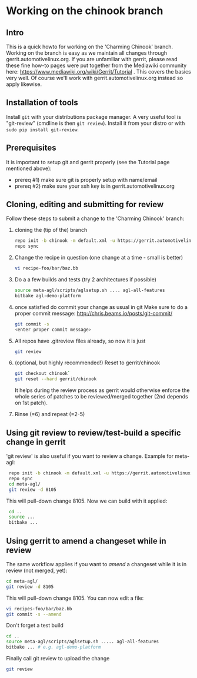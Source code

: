 # Working on the chinook branch

## Intro

This is a quick howto for working on the 'Charming Chinook' branch. Working on the branch
is easy as we maintain all changes through gerrit.automotivelinux.org. 
If you are unfamiliar with gerrit, please read these fine how-to pages were put together from the
Mediawiki community here: <https://www.mediawiki.org/wiki/Gerrit/Tutorial> . This covers the basics very well. Of course we'll work with gerrit.automotivelinux.org instead so apply likewise.

## Installation of tools

Install `git` with your distributions package manager.
A very useful tool is "git-review" (cmdline is then `git review`). 
Install it from your distro or with `sudo pip install git-review`.

## Prerequisites

It is important to setup git and gerrit properly (see the Tutorial page mentioned above):

* prereq #1)   make sure git is properly setup with name/email
* prereq #2)   make sure your ssh key is in gerrit.automotivelinux.org

## Cloning, editing and submitting for review

Follow these steps to submit a change to the 'Charming Chinook' branch:

1. cloning the (tip of the) branch

   ```bash
   repo init -b chinook -m default.xml -u https://gerrit.automotivelinux.org/gerrit/AGL/AGL-repo
   repo sync
   ```

1. Change the recipe in question (one change at a time - small is better)

    ```bash
    vi recipe-foo/bar/baz.bb
    ```

1. Do a a few builds and tests (try 2 architectures if possible)

   ```bash
   source meta-agl/scripts/aglsetup.sh .... agl-all-features
   bitbake agl-demo-platform
   ```

1. once satisfied do commit your change as usual in git
   Make sure to do a proper commit message:
   <http://chris.beams.io/posts/git-commit/>

   ```bash
   git commit -s
   <enter proper commit message>
   ```

1. All repos have .gitreview files already, so now it is just

   ```bash
   git review
   ```
   
1. (optional, but highly recommended!) Reset to gerrit/chinook

   ```bash
   git checkout chinook`
   git reset --hard gerrit/chinook
   ```

   It helps during the review process as gerrit would otherwise enforce
   the whole series of patches to be reviewed/merged together (2nd depends on 1st patch).

1. Rinse (=6) and repeat (=2-5)

## Using git review to review/test-build a specific change in gerrit

'git review' is also useful if you want to review a change.
Example for meta-agl:

```bash
 repo init -b chinook -m default.xml -u https://gerrit.automotivelinux.org/gerrit/AGL/AGL-repo
 repo sync 
 cd meta-agl/
 git review -d 8105 
```

This will pull-down change 8105. Now we can build with it applied:

```bash
 cd ..
 source ...
 bitbake ...
```

## Using gerrit to amend a changeset while in review

The same workflow applies if you want to _amend_ a changeset while it is in review (not merged, yet):

```bash
cd meta-agl/
git review -d 8105
```

This will pull-down change 8105. You can now edit a file:

```bash
vi recipes-foo/bar/baz.bb
git commit -s --amend 
```

 Don't forget a test build

```bash
cd ..
source meta-agl/scripts/aglsetup.sh ..... agl-all-features
bitbake ... # e.g. agl-demo-platform
```

 Finally call git review to upload the change

```bash
git review
```